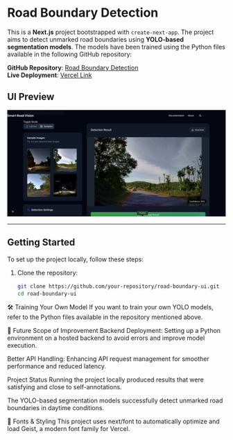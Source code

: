 #  Road Boundary Detection  

This is a **Next.js** project bootstrapped with `create-next-app`. The project aims to detect unmarked road boundaries using **YOLO-based segmentation models**. The models have been trained using the Python files available in the following GitHub repository:  

 **GitHub Repository**: [Road Boundary Detection](https://github.com/paritoshkumar169/Road-boundary-detection)  
**Live Deployment**: [Vercel Link](https://road-boundary-ui.vercel.app/)  

##  UI Preview  

![Result](public/result.png)  

---

##  Getting Started  

To set up the project locally, follow these steps:  

1. Clone the repository:  
   ```bash
   git clone https://github.com/your-repository/road-boundary-ui.git
   cd road-boundary-ui
🛠️ Training Your Own Model
If you want to train your own YOLO models, refer to the Python files available in the repository mentioned above.

📌 Future Scope of Improvement
Backend Deployment: Setting up a Python environment on a hosted backend to avoid errors and improve model execution.

Better API Handling: Enhancing API request management for smoother performance and reduced latency.

 Project Status
Running the project locally produced results that were satisfying and close to self-annotations.

The YOLO-based segmentation models successfully detect unmarked road boundaries in daytime conditions.

🎨 Fonts & Styling
This project uses next/font to automatically optimize and load Geist, a modern font family for Vercel.

